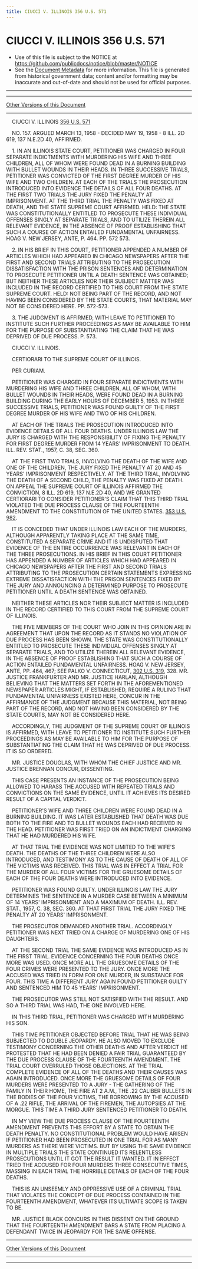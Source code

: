 ```yaml
---
title: CIUCCI V. ILLINOIS 356 U.S. 571
---
```


# CIUCCI V. ILLINOIS 356 U.S. 571

* Use of this file is subject to the NOTICE at https://github.com/publicdocs/notice/blob/master/NOTICE
* See the [Document Metadata](../../../index.md) for more information.
  This file is generated from historical government data; content and/or formatting may be inaccurate and out-of-date and should not be used for official purposes.

----------
----------

[Other Versions of this Document](https://publicdocs.github.io/go/links?ns=uslm-x&ref=%2Fus%2Fcourts%2Fscotus%2FusReporter%2F356%2F571)

----------

    CIUCCI V. ILLINOIS [356 U.S. 571][/us/courts/scotus/usReporter/356/571]

    NO. 157.  ARGUED MARCH 13, 1958 - DECIDED MAY 19, 1958 - 8 ILL. 2D 619, 137 N.E.2D 40, AFFIRMED.

    1.  IN AN ILLINOIS STATE COURT, PETITIONER WAS CHARGED IN FOUR SEPARATE INDICTMENTS WITH MURDERING HIS WIFE AND THREE CHILDREN, ALL OF WHOM WERE FOUND DEAD IN A BURNING BUILDING WITH BULLET WOUNDS IN THEIR HEADS.  IN THREE SUCCESSIVE TRIALS, PETITIONER WAS CONVICTED OF THE FIRST DEGREE MURDER OF HIS WIFE AND TWO CHILDREN.  AT EACH OF THE TRIALS THE PROSECUTION INTRODUCED INTO EVIDENCE THE DETAILS OF ALL FOUR DEATHS.  AT THE FIRST TWO TRIALS THE JURY FIXED THE PENALTY AT IMPRISONMENT.  AT THE THIRD TRIAL THE PENALTY WAS FIXED AT DEATH, AND THE STATE SUPREME COURT AFFIRMED.  HELD:  THE STATE WAS CONSTITUTIONALLY ENTITLED TO PROSECUTE THESE INDIVIDUAL OFFENSES SINGLY AT SEPARATE TRIALS, AND TO UTILIZE THEREIN ALL RELEVANT EVIDENCE, IN THE ABSENCE OF PROOF ESTABLISHING THAT SUCH A COURSE OF ACTION ENTAILED FUNDAMENTAL UNFAIRNESS.  HOAG V. NEW JERSEY, ANTE, P. 464.  PP. 572 573.

    2.  IN HIS BRIEF IN THIS COURT, PETITIONER APPENDED A NUMBER OF ARTICLES WHICH HAD APPEARED IN CHICAGO NEWSPAPERS AFTER THE FIRST AND SECOND TRIALS ATTRIBUTING TO THE PROSECUTION DISSATISFACTION WITH THE PRISON SENTENCES AND DETERMINATION TO PROSECUTE PETITIONER UNTIL A DEATH SENTENCE WAS OBTAINED; BUT NEITHER THESE ARTICLES NOR THEIR SUBJECT MATTER WAS INCLUDED IN THE RECORD CERTIFIED TO THIS COURT FROM THE STATE SUPREME COURT.  HELD:  NOT BEING PART OF THE RECORD, AND NOT HAVING BEEN CONSIDERED BY THE STATE COURTS, THAT MATERIAL MAY NOT BE CONSIDERED HERE.  PP. 572-573.

    3.  THE JUDGMENT IS AFFIRMED, WITH LEAVE TO PETITIONER TO INSTITUTE SUCH FURTHER PROCEEDINGS AS MAY BE AVAILABLE TO HIM FOR THE PURPOSE OF SUBSTANTIATING THE CLAIM THAT HE WAS DEPRIVED OF DUE PROCESS.  P. 573.

    CIUCCI V. ILLINOIS.

    CERTIORARI TO THE SUPREME COURT OF ILLINOIS.

    PER CURIAM.

    PETITIONER WAS CHARGED IN FOUR SEPARATE INDICTMENTS WITH MURDERING HIS WIFE AND THREE CHILDREN, ALL OF WHOM, WITH BULLET WOUNDS IN THEIR HEADS, WERE FOUND DEAD IN A BURNING BUILDING DURING THE EARLY HOURS OF DECEMBER 5, 1953.  IN THREE SUCCESSIVE TRIALS, PETITIONER WAS FOUND GUILTY OF THE FIRST DEGREE MURDER OF HIS WIFE AND TWO OF HIS CHILDREN.

    AT EACH OF THE TRIALS THE PROSECUTION INTRODUCED INTO EVIDENCE DETAILS OF ALL FOUR DEATHS.  UNDER ILLINOIS LAW THE JURY IS CHARGED WITH THE RESPONSIBILITY OF FIXING THE PENALTY FOR FIRST DEGREE MURDER FROM 14 YEARS' IMPRISONMENT TO DEATH.  ILL. REV. STAT., 1957, C. 38, SEC. 360.

    AT THE FIRST TWO TRIALS, INVOLVING THE DEATH OF THE WIFE AND ONE OF THE CHILDREN, THE JURY FIXED THE PENALTY AT 20 AND 45 YEARS' IMPRISONMENT RESPECTIVELY.  AT THE THIRD TRIAL, INVOLVING THE DEATH OF A SECOND CHILD, THE PENALTY WAS FIXED AT DEATH.  ON APPEAL THE SUPREME COURT OF ILLINOIS AFFIRMED THE CONVICTION, 8 ILL. 2D 619, 137 N.E.2D 40, AND WE GRANTED CERTIORARI TO CONSIDER PETITIONER'S CLAIM THAT THIS THIRD TRIAL VIOLATED THE DUE PROCESS CLAUSE OF THE FOURTEENTH AMENDMENT TO THE CONSTITUTION OF THE UNITED STATES.  [353 U.S. 982][/us/courts/scotus/usReporter/353/982].

    IT IS CONCEDED THAT UNDER ILLINOIS LAW EACH OF THE MURDERS, ALTHOUGH APPARENTLY TAKING PLACE AT THE SAME TIME, CONSTITUTED A SEPARATE CRIME AND IT IS UNDISPUTED THAT EVIDENCE OF THE ENTIRE OCCURRENCE WAS RELEVANT IN EACH OF THE THREE PROSECUTIONS.  IN HIS BRIEF IN THIS COURT PETITIONER HAS APPENDED A NUMBER OF ARTICLES WHICH HAD APPEARED IN CHICAGO NEWSPAPERS AFTER THE FIRST AND SECOND TRIALS ATTRIBUTING TO THE PROSECUTION CERTAIN STATEMENTS EXPRESSING EXTREME DISSATISFACTION WITH THE PRISON SENTENCES FIXED BY THE JURY AND ANNOUNCING A DETERMINED PURPOSE TO PROSECUTE PETITIONER UNTIL A DEATH SENTENCE WAS OBTAINED.

    NEITHER THESE ARTICLES NOR THEIR SUBJECT MATTER IS INCLUDED IN THE RECORD CERTIFIED TO THIS COURT FROM THE SUPREME COURT OF ILLINOIS.

    THE FIVE MEMBERS OF THE COURT WHO JOIN IN THIS OPINION ARE IN AGREEMENT THAT UPON THE RECORD AS IT STANDS NO VIOLATION OF DUE PROCESS HAS BEEN SHOWN.  THE STATE WAS CONSTITUTIONALLY ENTITLED TO PROSECUTE THESE INDIVIDUAL OFFENSES SINGLY AT SEPARATE TRIALS, AND TO UTILIZE THEREIN ALL RELEVANT EVIDENCE, IN THE ABSENCE OF PROOF ESTABLISHING THAT SUCH A COURSE OF ACTION ENTAILED FUNDAMENTAL UNFAIRNESS.  HOAG V. NEW JERSEY, ANTE, PP. 464, 467; SEE PALKO V. CONNECTICUT, [302 U.S. 319][/us/courts/scotus/usReporter/302/319], 328.  MR. JUSTICE FRANKFURTER AND MR. JUSTICE HARLAN, ALTHOUGH BELIEVING THAT THE MATTERS SET FORTH IN THE AFOREMENTIONED NEWSPAPER ARTICLES MIGHT, IF ESTABLISHED, REQUIRE A RULING THAT FUNDAMENTAL UNFAIRNESS EXISTED HERE, CONCUR IN THE AFFIRMANCE OF THE JUDGMENT BECAUSE THIS MATERIAL, NOT BEING PART OF THE RECORD, AND NOT HAVING BEEN CONSIDERED BY THE STATE COURTS, MAY NOT BE CONSIDERED HERE.

    ACCORDINGLY, THE JUDGMENT OF THE SUPREME COURT OF ILLINOIS IS AFFIRMED, WITH LEAVE TO PETITIONER TO INSTITUTE SUCH FURTHER PROCEEDINGS AS MAY BE AVAILABLE TO HIM FOR THE PURPOSE OF SUBSTANTIATING THE CLAIM THAT HE WAS DEPRIVED OF DUE PROCESS.  IT IS SO ORDERED.

    MR. JUSTICE DOUGLAS, WITH WHOM THE CHIEF JUSTICE AND MR. JUSTICE BRENNAN CONCUR, DISSENTING.

    THIS CASE PRESENTS AN INSTANCE OF THE PROSECUTION BEING ALLOWED TO HARASS THE ACCUSED WITH REPEATED TRIALS AND CONVICTIONS ON THE SAME EVIDENCE, UNTIL IT ACHIEVES ITS DESIRED RESULT OF A CAPITAL VERDICT.

    PETITIONER'S WIFE AND THREE CHILDREN WERE FOUND DEAD IN A BURNING BUILDING.  IT WAS LATER ESTABLISHED THAT DEATH WAS DUE BOTH TO THE FIRE AND TO BULLET WOUNDS EACH HAD RECEIVED IN THE HEAD.  PETITIONER WAS FIRST TRIED ON AN INDICTMENT CHARGING THAT HE HAD MURDERED HIS WIFE.

    AT THAT TRIAL THE EVIDENCE WAS NOT LIMITED TO THE WIFE'S DEATH.  THE DEATHS OF THE THREE CHILDREN WERE ALSO INTRODUCED, AND TESTIMONY AS TO THE CAUSE OF DEATH OF ALL OF THE VICTIMS WAS RECEIVED.  THIS TRIAL WAS IN EFFECT A TRIAL FOR THE MURDER OF ALL FOUR VICTIMS FOR THE GRUESOME DETAILS OF EACH OF THE FOUR DEATHS WERE INTRODUCED INTO EVIDENCE.

    PETITIONER WAS FOUND GUILTY.  UNDER ILLINOIS LAW THE JURY DETERMINES THE SENTENCE IN A MURDER CASE BETWEEN A MINIMUM OF 14 YEARS' IMPRISONMENT AND A MAXIMUM OF DEATH.  ILL. REV. STAT., 1957, C. 38, SEC. 360.  AT THAT FIRST TRIAL THE JURY FIXED THE PENALTY AT 20 YEARS' IMPRISONMENT.

    THE PROSECUTOR DEMANDED ANOTHER TRIAL.  ACCORDINGLY PETITIONER WAS NEXT TRIED ON A CHARGE OF MURDERING ONE OF HIS DAUGHTERS.

    AT THE SECOND TRIAL THE SAME EVIDENCE WAS INTRODUCED AS IN THE FIRST TRIAL.  EVIDENCE CONCERNING THE FOUR DEATHS ONCE MORE WAS USED.  ONCE MORE ALL THE GRUESOME DETAILS OF THE FOUR CRIMES WERE PRESENTED TO THE JURY.  ONCE MORE THE ACCUSED WAS TRIED IN FORM FOR ONE MURDER, IN SUBSTANCE FOR FOUR.  THIS TIME A DIFFERENT JURY AGAIN FOUND PETITIONER GUILTY AND SENTENCED HIM TO 45 YEARS' IMPRISONMENT.

    THE PROSECUTOR WAS STILL NOT SATISFIED WITH THE RESULT.  AND SO A THIRD TRIAL WAS HAD, THE ONE INVOLVED HERE.

    IN THIS THIRD TRIAL, PETITIONER WAS CHARGED WITH MURDERING HIS SON.

    THIS TIME PETITIONER OBJECTED BEFORE TRIAL THAT HE WAS BEING SUBJECTED TO DOUBLE JEOPARDY.  HE ALSO MOVED TO EXCLUDE TESTIMONY CONCERNING THE OTHER DEATHS AND AFTER VERDICT HE PROTESTED THAT HE HAD BEEN DENIED A FAIR TRIAL GUARANTEED BY THE DUE PROCESS CLAUSE OF THE FOURTEENTH AMENDMENT.  THE TRIAL COURT OVERRULED THOSE OBJECTIONS.  AT THE TRIAL COMPLETE EVIDENCE OF ALL OF THE DEATHS AND THEIR CAUSES WAS AGAIN INTRODUCED.  ONCE MORE THE GRUESOME DETAILS OF FOUR MURDERS WERE PRESENTED TO A JURY - THE GATHERING OF THE FAMILY IN THEIR HOME, THE FIRE AT 2 A.M., THE .22 CALIBER BULLETS IN THE BODIES OF THE FOUR VICTIMS, THE BORROWING BY THE ACCUSED OF A .22 RIFLE, THE ARRIVAL OF THE FIREMEN, THE AUTOPSIES AT THE MORGUE.  THIS TIME A THIRD JURY SENTENCED PETITIONER TO DEATH.

    IN MY VIEW THE DUE PROCESS CLAUSE OF THE FOURTEENTH AMENDMENT PREVENTS THIS EFFORT BY A STATE TO OBTAIN THE DEATH PENALTY.  NO CONSTITUTIONAL PROBLEM WOULD HAVE ARISEN IF PETITIONER HAD BEEN PROSECUTED IN ONE TRIAL FOR AS MANY MURDERS AS THERE WERE VICTIMS.  BUT BY USING THE SAME EVIDENCE IN MULTIPLE TRIALS THE STATE CONTINUED ITS RELENTLESS PROSECUTIONS UNTIL IT GOT THE RESULT IT WANTED.  IT IN EFFECT TRIED THE ACCUSED FOR FOUR MURDERS THREE CONSECUTIVE TIMES, MASSING IN EACH TRIAL THE HORRIBLE DETAILS OF EACH OF THE FOUR DEATHS.

    THIS IS AN UNSEEMLY AND OPPRESSIVE USE OF A CRIMINAL TRIAL THAT VIOLATES THE CONCEPT OF DUE PROCESS CONTAINED IN THE FOURTEENTH AMENDMENT, WHATEVER ITS ULTIMATE SCOPE IS TAKEN TO BE.

    MR. JUSTICE BLACK CONCURS IN THIS DISSENT ON THE GROUND THAT THE FOURTEENTH AMENDMENT BARS A STATE FROM PLACING A DEFENDANT TWICE IN JEOPARDY FOR THE SAME OFFENSE.

----------

[Other Versions of this Document](https://publicdocs.github.io/go/links?ns=uslm-x&ref=%2Fus%2Fcourts%2Fscotus%2FusReporter%2F356%2F571)

----------
----------

[/us/courts/scotus/usReporter/356/571]: https://publicdocs.github.io/go/links?ns=uslm-x&ref=%2Fus%2Fcourts%2Fscotus%2FusReporter%2F356%2F571
[/us/courts/scotus/usReporter/353/982]: https://publicdocs.github.io/go/links?ns=uslm-x&ref=%2Fus%2Fcourts%2Fscotus%2FusReporter%2F353%2F982
[/us/courts/scotus/usReporter/302/319]: https://publicdocs.github.io/go/links?ns=uslm-x&ref=%2Fus%2Fcourts%2Fscotus%2FusReporter%2F302%2F319


